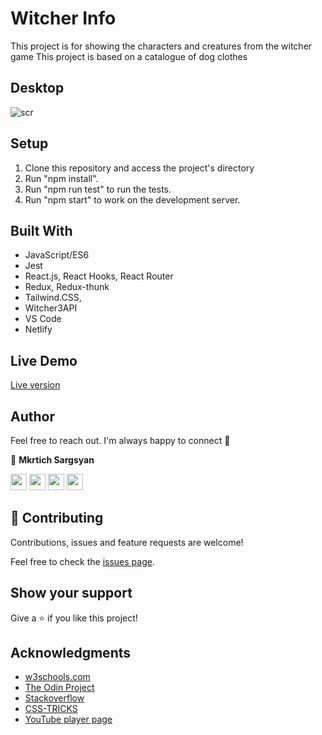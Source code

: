 # Witcher Info


This project is for showing the characters and creatures from the witcher game
This project is based on a catalogue of dog clothes

## Desktop

![scr](https://user-images.githubusercontent.com/31889642/131668283-debcb511-6938-427d-8c21-300f54cc5ff0.png)

## Setup

1. Clone this repository and access the project's directory
2. Run "npm install".
3. Run "npm run test" to run the tests.
4. Run "npm start" to work on the development server.

## Built With

- JavaScript/ES6
- Jest
- React.js, React Hooks, React Router
- Redux, Redux-thunk
- Tailwind.CSS,
- Witcher3API
- VS Code
- Netlify

## Live Demo

<a href= "https://determined-ritchie-1e224a.netlify.app" target="_blank">Live version</a>

## Author

Feel free to reach out. I'm always happy to connect :slightly_smiling_face:

👤 **Mkrtich Sargsyan**

[<code><img height="26" src="https://cdn.iconscout.com/icon/free/png-256/github-153-675523.png"></code>](https://github.com/MkrtichSargsyan)
[<code><img height="26" src="https://upload.wikimedia.org/wikipedia/sco/thumb/9/9f/Twitter_bird_logo_2012.svg/1200px-Twitter_bird_logo_2012.svg.png"></code>](https://twitter.com/MkrtichSargsyan)
[<code><img height="26" src="https://upload.wikimedia.org/wikipedia/commons/thumb/c/c9/Linkedin.svg/1200px-Linkedin.svg.png"></code>](https://www.linkedin.com/in/mkrtich-sargsyan/)
[<code><img height="26" src="https://cdn4.iconfinder.com/data/icons/free-colorful-icons/360/gmail.png"></code>](mailto:mkrtichsargsyan24@gmail.com)

## 🤝 Contributing

Contributions, issues and feature requests are welcome!

Feel free to check the <a href="https://github.com/RICKCOYL/embeded-images-and-videos/issues"> issues page</a>.

## Show your support

Give a ⭐️ if you like this project!

## Acknowledgments

- <a href="https://www.w3schools.com/" target="_blank">w3schools.com</a>
- <a href="https://www.theodinproject.com/" target="_blank">The Odin Project</a>
- <a href="https://www.stackoverflow.com/" target="_blank">Stackoverflow</a>
- <a href="https://css-tricks.com/" target="_blank">CSS-TRICKS</a>
- <a href="https://youtube.com/" target="_blank">YouTube player page</a>
